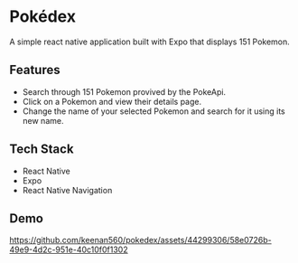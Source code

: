 # Pokédex

A simple react native application built with Expo that displays 151 Pokemon.

## Features
- Search through 151 Pokemon provived by the PokeApi.
- Click on a Pokemon and view their details page.
- Change the name of your selected Pokemon and search for it using its new name.

## Tech Stack

- React Native
- Expo
- React Native Navigation

## Demo



https://github.com/keenan560/pokedex/assets/44299306/58e0726b-49e9-4d2c-951e-40c10f0f1302


  
